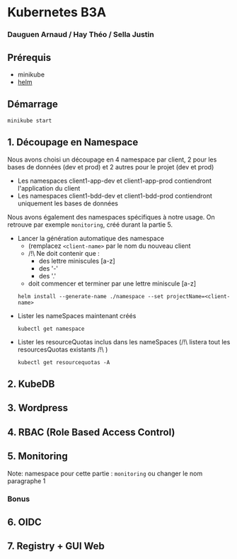 # Kubernetes B3A
### Dauguen Arnaud / Hay Théo / Sella Justin

## Prérequis
* minikube
* [helm](https://helm.sh/docs/intro/install/)

## Démarrage
```
minikube start
```

## 1. Découpage en Namespace
Nous avons choisi un découpage en 4 namespace par client, 2 pour les bases de données (dev et prod) et 2 autres pour le projet (dev et prod)
* Les namespaces client1-app-dev et client1-app-prod contiendront l'application du client
* Les namespaces client1-bdd-dev et client1-bdd-prod contiendront uniquement les bases de données

Nous avons également des namespaces spécifiques à notre usage. On retrouve par exemple `monitoring`, créé durant la partie 5.

* Lancer la génération automatique des namespace
  * (remplacez `<client-name>` par le nom du nouveau client
  * /!\ Ne doit contenir que :
    * des lettre miniscules [a-z]
    * des '-'
    * des '.'
  * doit commencer et terminer par une lettre miniscule [a-z]
  ```
  helm install --generate-name ./namespace --set projectName=<client-name>
  ```
* Lister les nameSpaces maintenant créés
    ```
    kubectl get namespace
    ```
* Lister les resourceQuotas inclus dans les nameSpaces (/!\ listera tout les resourcesQuotas existants /!\ )
    ```
    kubectl get resourcequotas -A
    ```

## 2. KubeDB

## 3. Wordpress

## 4. RBAC (Role Based Access Control)


## 5. Monitoring
Note: namespace pour cette partie : `monitoring` ou changer le nom paragraphe 1

### **Bonus**
## 6. OIDC

## 7. Registry + GUI Web
